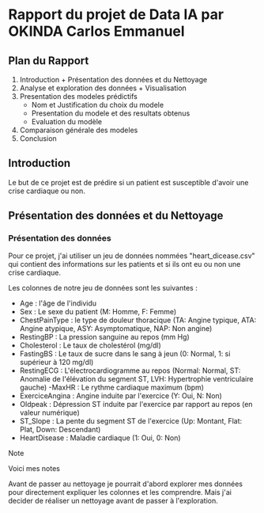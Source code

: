 # Rapport du projet de Data IA par OKINDA Carlos Emmanuel

## Plan du Rapport

1. Introduction + Présentation des données et du Nettoyage
2. Analyse et exploration des données + Visualisation
3. Presentation des modeles prédictifs
   - Nom et Justification du choix du modele
   - Presentation du modele et des resultats obtenus
   - Evaluation du modèle
4. Comparaison générale des modeles
5. Conclusion

## Introduction

Le but de ce projet est de prédire si un patient est susceptible d'avoir une crise cardiaque ou non.

## Présentation des données et du Nettoyage

### Présentation des données

Pour ce projet, j'ai utiliser un jeu de données nommées "heart_dicease.csv" qui contient des informations sur les patients et si ils ont eu ou non une crise cardiaque.

Les colonnes de notre jeu de données sont les suivantes :

- Age : l'âge de l'individu
- Sex : Le sexe du patient (M: Homme, F: Femme)
- ChestPainType : le type de douleur thoracique (TA: Angine typique, ATA: Angine atypique, ASY: Asymptomatique, NAP: Non angine)
- RestingBP : La pression sanguine au repos (mm Hg)
- Cholesterol : Le taux de cholestérol (mg/dl)
- FastingBS : Le taux de sucre dans le sang à jeun (0: Normal, 1: si supérieur à 120 mg/dl)
- RestingECG : L'électrocardiogramme au repos (Normal: Normal, ST: Anomalie de l'élévation du segment ST, LVH: Hypertrophie ventriculaire gauche)
  -MaxHR : Le rythme cardiaque maximum (bpm)
- ExerciceAngina : Angine induite par l'exercice (Y: Oui, N: Non)
- Oldpeak : Dépression ST induite par l'exercice par rapport au repos (en valeur numérique)
- ST_Slope : La pente du segment ST de l'exercice (Up: Montant, Flat: Plat, Down: Descendant)
- HeartDisease : Maladie cardiaque (1: Oui, 0: Non)

> [!NOTE]
>
> Voici mes notes

Avant de passer au nettoyage je pourrait d'abord explorer mes données pour directement expliquer les colonnes et les comprendre. Mais j'ai decider de réaliser un nettoyage avant de passer à l'exploration.
